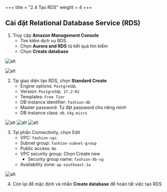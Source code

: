 +++
title = "2.4 Tạo RDS"
weight = 4
+++


## Cài đặt Relational Database Service (RDS) 
1. Truy cập **Amazon Management Console**
    - Tìm kiếm dịch vụ RDS
    - Chọn **Aurora and RDS** từ kết quả tìm kiếm
    - Chọn **Create database**

![alt](/images/preparation/rds-1.png) 

![alt](/images/preparation/rds-2.png)

2. Tại giao diện tạo RDS, chọn **Standard Create**
    - Engine options: `PostgreSQL`
    - Version: `PostgreSQL 17.2-R2`
    - Templates: `Free Tier`
    - DB instance identifier: `fashion-db`
    - Master password: Tự đặt password cho riêng mình
    - DB instance class: `db.t4g.micro`
    
![alt](/images/preparation/rds-3.png)
![alt](/images/preparation/rds-4.png)
![alt](/images/preparation/rds-5.png)

3. Tại phần Connectivity, chọn Edit
    - VPC: `fashion-vpc`
    - Subnet group: `fashion-subnet-group`
    - Public access: `No`
    - VPC security group: Chọn Create new
        - Security group name: `fashion-db-sg`
    - Availability zone: `ap-southeast-1a`

![alt](/images/preparation/rds-6.png)

4. Còn lại để mặc định và nhấn **Create database** để hoàn tất việc tạo RDS
